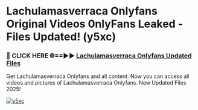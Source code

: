 # Lachulamasverraca Onlyfans Original Videos 0nlyFans Leaked - Files Updated! (y5xc)

<h3>🔴 CLICK HERE 🌐==►► <a href="https://tinyurl.com/2jnfzry5" rel="nofollow">Lachulamasverraca Onlyfans Updated Files</a></h3>

Get Lachulamasverraca Onlyfans and all content. Now you can access all videos and pictures of Lachulamasverraca Onlyfans. New Updated Files 2025!

[![y5xc](https://i.imgur.com/GyGTBgg.gif)](https://tinyurl.com/2jnfzry5)
